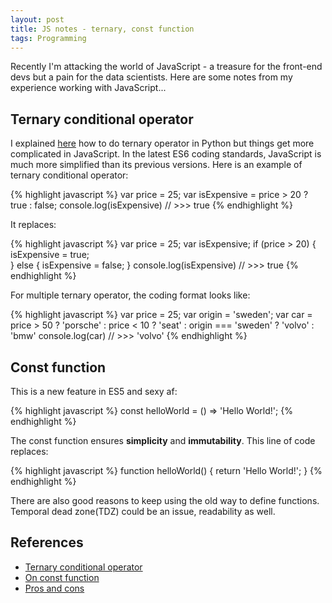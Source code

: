 ```yaml
---
layout: post
title: JS notes - ternary, const function
tags: Programming
---
```


Recently I'm attacking the world of JavaScript - a treasure for the front-end devs but a pain for the data scientists. Here are some notes from my experience working with JavaScript...

## Ternary conditional operator

I explained [here](https://jiaxigu.github.io/2017-11-27/ternary-operator-python) how to do ternary operator in Python but things get more complicated in JavaScript. In the latest ES6 coding standards, JavaScript is much more simplified than its previous versions. Here is an example of ternary conditional operator:

{% highlight javascript %}
var price = 25;
var isExpensive = price > 20 ? true : false;
console.log(isExpensive) // >>> true
{% endhighlight %}

It replaces:

{% highlight javascript %}
var price = 25;
var isExpensive;
if (price > 20) {
  isExpensive = true;	
} else {
  isExpensive = false;
}
console.log(isExpensive) // >>> true
{% endhighlight %}

For multiple ternary operator, the coding format looks like:

{% highlight javascript %}
var price = 25;
var origin = 'sweden';
var car = 
  price > 50 
    ? 'porsche'
    : price < 10
      ? 'seat'
      : origin === 'sweden'
        ? 'volvo'
        : 'bmw'
console.log(car) // >>> 'volvo'
{% endhighlight %}

## Const function

This is a new feature in ES5 and sexy af:

{% highlight javascript %}
const helloWorld = () => 'Hello World!';
{% endhighlight %}

The const function ensures **simplicity** and **immutability**. This line of code replaces:

{% highlight javascript %}
function helloWorld() {
  return 'Hello World!';
}
{% endhighlight %}

There are also good reasons to keep using the old way to define functions. Temporal dead zone(TDZ) could be an issue, readability as well.

## References

- [Ternary conditional operator](https://developer.mozilla.org/en-US/docs/Web/JavaScript/Reference/Operators/Conditional_Operator)
- [On const function](https://stackoverflow.com/questions/33040703/proper-use-of-const-for-defining-functions-in-javascript)
- [Pros and cons](https://medium.freecodecamp.org/constant-confusion-why-i-still-use-javascript-function-statements-984ece0b72fd)
